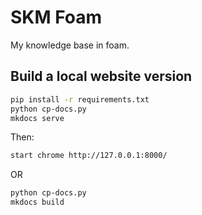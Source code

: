 # SKM Foam

My knowledge base in foam.

## Build a local website version

```Bash
pip install -r requirements.txt
python cp-docs.py
mkdocs serve
```

Then:
```Bash
start chrome http://127.0.0.1:8000/
```

OR

```Bash
python cp-docs.py
mkdocs build
```